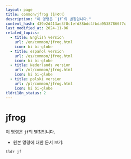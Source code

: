 ```yaml
---
layout: page
title: common/jfrog (한국어)
description: "이 명령은 `jf`의 별칭입니다."
content_hash: 439e2d413ae3f8c1efd88bdd4fbda95387866f7c
last_modified_at: 2024-11-06
related_topics:
  - title: English version
    url: /en/common/jfrog.html
    icon: bi bi-globe
  - title: español version
    url: /es/common/jfrog.html
    icon: bi bi-globe
  - title: Nederlands version
    url: /nl/common/jfrog.html
    icon: bi bi-globe
  - title: polski version
    url: /pl/common/jfrog.html
    icon: bi bi-globe
tldri18n_status: 2
---
```

# jfrog

이 명령은 `jf`의 별칭입니다.

- 원본 명령에 대한 문서 보기:

`tldr jf`
